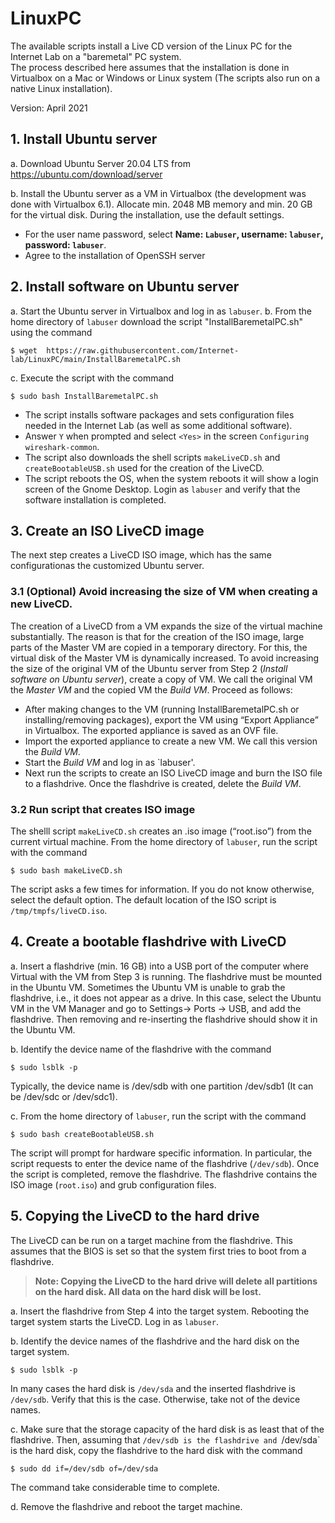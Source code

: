 # LinuxPC

The available scripts install a Live CD version of the Linux PC for the Internet Lab on a "baremetal" PC system.  
The process described here assumes that the installation is done in Virtualbox on a Mac or Windows or Linux system (The scripts also run on a native Linux installation).

Version:  April 2021
## 1. Install Ubuntu server 
a. Download Ubuntu Server 20.04 LTS from 
https://ubuntu.com/download/server

b. Install the Ubuntu server as a VM in Virtualbox (the development was done with Virtualbox 6.1). Allocate min. 2048 MB memory and min. 20 GB for the virtual disk.
During the installation, use the default settings. 

 * For the user name password, select **Name: `Labuser`, username: `labuser`, password: `labuser`**.
 * Agree to the installation of OpenSSH server

## 2. Install software on Ubuntu server
a. Start the Ubuntu server in Virtualbox and log in as `labuser`. 
b. From the home directory of `labuser` download the script "InstallBaremetalPC.sh" using the command 

```$ wget  https://raw.githubusercontent.com/Internet-lab/LinuxPC/main/InstallBaremetalPC.sh```

c. Execute the script with the command 

```$ sudo bash InstallBaremetalPC.sh```

 - The script installs  software packages and sets configuration files needed in the Internet Lab (as well as some additional software). 
 - Answer `Y` when  prompted and select `<Yes>` in the screen `Configuring wireshark-common`. 
 - The script also downloads the shell scripts `makeLiveCD.sh` and `createBootableUSB.sh` used for the creation of the LiveCD.
 - The script reboots the OS, when the system reboots it will show a login screen of the Gnome Desktop. Login as `labuser` and verify that the software installation is completed. 

## 3. Create an ISO LiveCD image
The next step creates a LiveCD ISO image, which has the same configurationas the customized Ubuntu server. 

### 3.1  **(Optional)** Avoid increasing the size of VM when creating a new LiveCD.

The  creation of a  LiveCD from a VM   expands the size of the virtual machine substantially. The reason is that for the creation of the ISO image, large parts of the Master VM are copied in a temporary directory. For this, the virtual disk of the Master VM is dynamically increased. To avoid increasing the size of the original VM of the Ubuntu server from Step 2 (*Install software on Ubuntu server*), create a copy of  VM. We call the original VM the *Master VM* and the copied VM the *Build VM*. 
Proceed as follows: 
 - After making changes to the VM  (running InstallBaremetalPC.sh or installing/removing packages), export the VM using “Export Appliance” in Virtualbox. The exported appliance is saved as an OVF file. 
 - Import the exported appliance to create a new VM. We call this version the *Build VM*. 
 - Start the *Build VM* and log in as `labuser'.
 - Next run the scripts to create an ISO LiveCD image and burn the ISO file to a flashdrive. Once the flashdrive is created, delete the *Build VM*.   

### 3.2  Run script that creates ISO image 
The shelll script `makeLiveCD.sh` creates an .iso image (“root.iso”) from the current virtual machine. 
From the home directory of `labuser`, run the script with the command 

```$ sudo bash makeLiveCD.sh```

The script asks a few times for information. If you do not know otherwise, select the default option.  The default location of the ISO script is `/tmp/tmpfs/liveCD.iso`. 

## 4. Create a bootable flashdrive with LiveCD 
a.  Insert a flashdrive (min. 16 GB) into a USB port of the computer where Virtual with the VM from Step 3 is running. The flashdrive must be mounted in the Ubuntu VM. 
Sometimes the Ubuntu VM is unable to grab the flashdrive, i.e., it does not appear as a drive. In this case, select the Ubuntu VM in the VM Manager and go to Settings→ Ports → USB, and add the flashdrive. Then removing and re-inserting the flashdrive should show it in the Ubuntu VM. 

b. Identify the device name of the flashdrive with the command 

```$ sudo lsblk -p```

Typically, the device name is /dev/sdb with one partition /dev/sdb1 (It can be /dev/sdc or /dev/sdc1). 

c. From the home directory of `labuser`, run the script with the command 

```$ sudo bash createBootableUSB.sh```

The script will prompt for hardware specific information. In particular, the script requests to enter the device name of the flashdrive (`/dev/sdb`).
Once the script is completed, remove the flashdrive.  The flashdrive contains  the ISO image (`root.iso`) and grub configuration files.

## 5. Copying the LiveCD to the hard drive 
The LiveCD can be run on a target machine from the flashdrive. This assumes that the BIOS is set so that the system first tries to boot from a flashdrive. 


>**Note: Copying the LiveCD to the hard drive will delete all partitions on the hard disk. All data on the hard disk will be lost.**

a. Insert the flashdrive from Step 4 into the target system. Rebooting the target system starts  the LiveCD. Log in as `labuser`.

b. Identify the device names of the flashdrive and the hard disk on the target system.  

```$ sudo lsblk -p```

In many cases the hard disk is `/dev/sda` and the inserted flashdrive is `/dev/sdb`. Verify that this is the case. Otherwise, take not of the device names.  

c. Make sure that the storage capacity of the hard disk is as least that of the flashdrive.  Then, assuming that `/dev/sdb is the flashdrive and `/dev/sda` is the hard disk, copy the flashdrive to the hard disk with the command 

```$ sudo dd if=/dev/sdb of=/dev/sda```

The command  take considerable time to complete. 

d. Remove the flashdrive and reboot the target machine. 

